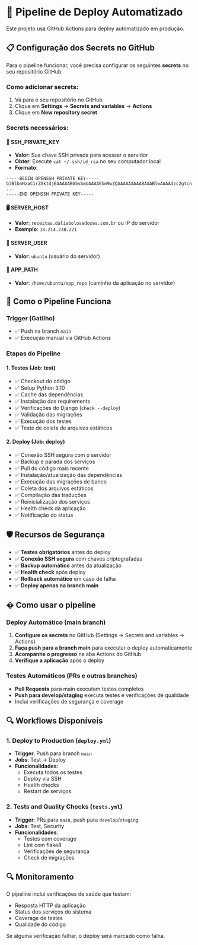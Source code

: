 # 🚀 Pipeline de Deploy Automatizado

Este projeto usa GitHub Actions para deploy automatizado em produção.

## 📋 Configuração dos Secrets no GitHub

Para o pipeline funcionar, você precisa configurar os seguintes **secrets** no seu repositório GitHub:

### Como adicionar secrets:
1. Vá para o seu repositório no GitHub
2. Clique em **Settings** → **Secrets and variables** → **Actions**
3. Clique em **New repository secret**

### Secrets necessários:

#### 🔐 **SSH_PRIVATE_KEY**
- **Valor**: Sua chave SSH privada para acessar o servidor
- **Obter**: Execute `cat ~/.ssh/id_rsa` no seu computador local
- **Formato**: 
```
-----BEGIN OPENSSH PRIVATE KEY-----
b3BlbnNzaC1rZXktdjEAAAAABG5vbmUAAAAEbm9uZQAAAAAAAAABAAABlwAAAAdzc2gtcn
...
-----END OPENSSH PRIVATE KEY-----
```

#### 🖥️ **SERVER_HOST**
- **Valor**: `receitas.daliabolosedoces.com.br` ou IP do servidor
- **Exemplo**: `18.214.238.221`

#### 👤 **SERVER_USER**
- **Valor**: `ubuntu` (usuário do servidor)

#### 📁 **APP_PATH**
- **Valor**: `/home/ubuntu/app_repo` (caminho da aplicação no servidor)

## 🔄 Como o Pipeline Funciona

### **Trigger (Gatilho)**
- ✅ Push na branch `main`
- ✅ Execução manual via GitHub Actions

### **Etapas do Pipeline**

#### **1. Testes (Job: test)**
- ✅ Checkout do código
- ✅ Setup Python 3.10
- ✅ Cache das dependências
- ✅ Instalação dos requirements
- ✅ Verificações do Django (`check --deploy`)
- ✅ Validação das migrações
- ✅ Execução dos testes
- ✅ Teste de coleta de arquivos estáticos

#### **2. Deploy (Job: deploy)**
- ✅ Conexão SSH segura com o servidor
- ✅ Backup e parada dos serviços
- ✅ Pull do código mais recente
- ✅ Instalação/atualização das dependências
- ✅ Execução das migrações de banco
- ✅ Coleta dos arquivos estáticos
- ✅ Compilação das traduções
- ✅ Reinicialização dos serviços
- ✅ Health check da aplicação
- ✅ Notificação do status

## 🛡️ Recursos de Segurança

- ✅ **Testes obrigatórios** antes do deploy
- ✅ **Conexão SSH segura** com chaves criptografadas
- ✅ **Backup automático** antes da atualização
- ✅ **Health check** após deploy
- ✅ **Rollback automático** em caso de falha
- ✅ **Deploy apenas na branch main**

## � Como usar o pipeline

### Deploy Automático (main branch)
1. **Configure os secrets** no GitHub (Settings → Secrets and variables → Actions)
2. **Faça push para a branch main** para executar o deploy automaticamente
3. **Acompanhe o progresso** na aba Actions do GitHub
4. **Verifique a aplicação** após o deploy

### Testes Automáticos (PRs e outras branches)
- **Pull Requests** para main executam testes completos
- **Push para develop/staging** executa testes e verificações de qualidade
- Inclui verificações de segurança e coverage

## 🔍 Workflows Disponíveis

### 1. Deploy to Production (`deploy.yml`)
- **Trigger**: Push para branch `main`
- **Jobs**: Test → Deploy
- **Funcionalidades**: 
  - Executa todos os testes
  - Deploy via SSH
  - Health checks
  - Restart de serviços

### 2. Tests and Quality Checks (`tests.yml`)
- **Trigger**: PRs para `main`, push para `develop`/`staging`
- **Jobs**: Test, Security
- **Funcionalidades**:
  - Testes com coverage
  - Lint com flake8
  - Verificações de segurança
  - Check de migrações

## 🔍 Monitoramento

O pipeline inclui verificações de saúde que testam:
- Resposta HTTP da aplicação
- Status dos serviços do sistema
- Coverage de testes
- Qualidade do código

Se alguma verificação falhar, o deploy será marcado como falha.